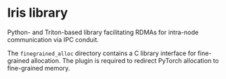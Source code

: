 <!--
SPDX-License-Identifier: MIT
Copyright (c) 2025 Advanced Micro Devices, Inc. All rights reserved.
-->

# Iris library

Python- and Triton-based library facilitating RDMAs for intra-node communication via IPC conduit.

The `finegrained_alloc` directory contains a C library interface for fine-grained allocation. The plugin is required to redirect PyTorch allocation to fine-grained memory.